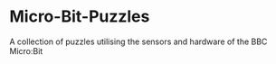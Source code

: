 # Micro-Bit-Puzzles
A collection of puzzles utilising the sensors and hardware of the BBC Micro:Bit
